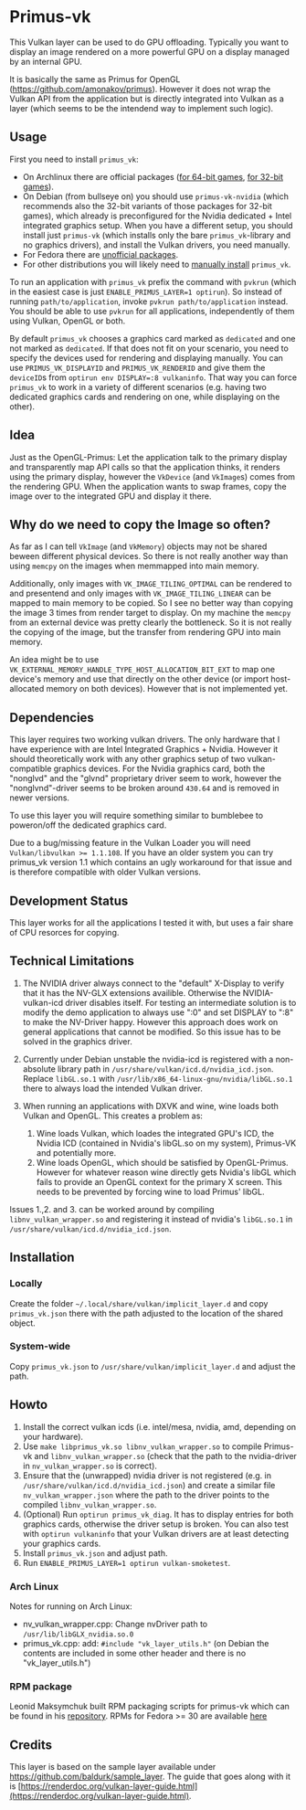 # Primus-vk

This Vulkan layer can be used to do GPU offloading. Typically you want to display an image rendered on a more powerful GPU on a display managed by an internal GPU.

It is basically the same as Primus for OpenGL (https://github.com/amonakov/primus). However it does not wrap the Vulkan API from the application but is directly integrated into Vulkan as a layer (which seems to be the intendend way to implement such logic).

## Usage

First you need to install `primus_vk`:
 * On Archlinux there are official packages ([for 64-bit games](https://www.archlinux.org/packages/community/x86_64/primus_vk/), [for 32-bit games](https://www.archlinux.org/packages/multilib/x86_64/lib32-primus_vk/)).
 * On Debian (from bullseye on) you should use `primus-vk-nvidia` (which recommends also the 32-bit variants of those packages for 32-bit games), which already is preconfigured for the Nvidia dedicated + Intel integrated graphics setup. When you have a different setup, you should install just `primus-vk` (which installs only the bare `primus_vk`-library and no graphics drivers), and install the Vulkan drivers, you need manually.
 * For Fedora there are [unofficial packages](https://copr.fedorainfracloud.org/coprs/yura/primus-vk/).
 * For other distributions you will likely need to [manually install](#installation) `primus_vk`.

To run an application with `primus_vk` prefix the command with `pvkrun` (which in the easiest case is just `ENABLE_PRIMUS_LAYER=1 optirun`). So instead of running `path/to/application`, invoke `pvkrun path/to/application` instead. You should be able to use `pvkrun` for all applications, independently of them using Vulkan, OpenGL or both.

By default `primus_vk` chooses a graphics card marked as `dedicated` and one not marked as `dedicated`.
If that does not fit on your scenario, you need to specify the devices used for rendering and displaying manually.
You can use `PRIMUS_VK_DISPLAYID` and `PRIMUS_VK_RENDERID` and give them the `deviceID`s from `optirun env DISPLAY=:8 vulkaninfo`.
That way you can force `primus_vk` to work in a variety of different scenarios (e.g. having two dedicated graphics cards and rendering on one, while displaying on the other).


## Idea

Just as the OpenGL-Primus: Let the application talk to the primary display and transparently map API calls so that the application thinks, it renders using the primary display, however the `VkDevice` (and `VkImage`s) comes from the rendering GPU.
When the application wants to swap frames, copy the image over to the integrated GPU and display it there.

## Why do we need to copy the Image so often?
As far as I can tell `VkImage` (and `VkMemory`) objects may not be shared beween different physical devices. So there is not really another way than using `memcpy` on the images when memmapped into main memory.

Additionally, only images with `VK_IMAGE_TILING_OPTIMAL` can be rendered to and presentend and only images with `VK_IMAGE_TILING_LINEAR` can be mapped to main memory to be copied. So I see no better way than copying the image 3 times from render target to display. On my machine the `memcpy` from an external device was pretty clearly the bottleneck. So it is not really the copying of the image, but the transfer from rendering GPU into main memory.

An idea might be to use `VK_EXTERNAL_MEMORY_HANDLE_TYPE_HOST_ALLOCATION_BIT_EXT` to map one device's memory and use that directly on the other device (or import host-allocated memory on both devices). However that is not implemented yet.

## Dependencies
This layer requires two working vulkan drivers. The only hardware that I have experience with are Intel Integrated Graphics + Nvidia. However it should theoretically work with any other graphics setup of two vulkan-compatible graphics devices. For the Nvidia graphics card, both the "nonglvd" and the "glvnd" proprietary driver seem to work, however the "nonglvnd"-driver seems to be broken around `430.64` and is removed in newer versions.

To use this layer you will require something similar to bumblebee to poweron/off the dedicated graphics card.

Due to a bug/missing feature in the Vulkan Loader you will need `Vulkan/libvulkan >= 1.1.108`. If you have an older system you can try primus_vk version 1.1 which contains an ugly workaround for that issue and is therefore compatible with older Vulkan versions.


## Development Status

This layer works for all the applications I tested it with, but uses a fair share of CPU resorces for copying.

## Technical Limitations

1. The NVIDIA driver always connect to the "default" X-Display to verify that it has the NV-GLX extensions availible. Otherwise the NVIDIA-vulkan-icd driver disables itself. For testing an intermediate solution is to modify the demo application to always use ":0" and set DISPLAY to ":8" to make the NV-Driver happy. However this approach does work on general applications that cannot be modified. So this issue has to be solved in the graphics driver.

2. Currently under Debian unstable the nvidia-icd is registered with a non-absolute library path in `/usr/share/vulkan/icd.d/nvidia_icd.json`. Replace `libGL.so.1` with `/usr/lib/x86_64-linux-gnu/nvidia/libGL.so.1` there to always load the intended Vulkan driver.

3. When running an applications with DXVK and wine, wine loads both Vulkan and OpenGL. This creates a problem as:
	1. Wine loads Vulkan, which loades the integrated GPU's ICD, the Nvidia ICD (contained in Nvidia's libGL.so on my system), Primus-VK and potentially more.
	2. Wine loads OpenGL, which should be satisfied by OpenGL-Primus. However for whatever reason wine directly gets Nvidia's libGL which fails to provide an OpenGL context for the primary X screen.
	This needs to be prevented by forcing wine to load Primus' libGL.

Issues 1.,2. and 3. can be worked around by compiling `libnv_vulkan_wrapper.so` and registering it instead of nvidia's `libGL.so.1` in `/usr/share/vulkan/icd.d/nvidia_icd.json`.

## Installation
### Locally
Create the folder `~/.local/share/vulkan/implicit_layer.d` and copy `primus_vk.json` there with the path adjusted to the location of the shared object.

### System-wide
Copy `primus_vk.json` to `/usr/share/vulkan/implicit_layer.d` and adjust the path.

## Howto
1. Install the correct vulkan icds (i.e. intel/mesa, nvidia, amd, depending on your hardware).
2. Use `make libprimus_vk.so libnv_vulkan_wrapper.so` to compile Primus-vk and `libnv_vulkan_wrapper.so` (check that the path to the nvidia-driver in `nv_vulkan_wrapper.so` is correct).
3. Ensure that the (unwrapped) nvidia driver is not registered (e.g. in `/usr/share/vulkan/icd.d/nvidia_icd.json`) and create a similar file `nv_vulkan_wrapper.json` where the path to the driver points to the compiled `libnv_vulkan_wrapper.so`.
4. (Optional) Run `optirun primus_vk_diag`. It has to display entries for both graphics cards, otherwise the driver setup is broken. You can also test with `optirun vulkaninfo` that your Vulkan drivers are at least detecting your graphics cards.
5. Install `primus_vk.json` and adjust path.
6. Run `ENABLE_PRIMUS_LAYER=1 optirun vulkan-smoketest`.

### Arch Linux

Notes for running on Arch Linux:

* nv_vulkan_wrapper.cpp: Change nvDriver path to `/usr/lib/libGLX_nvidia.so.0`
* primus_vk.cpp: add: `#include "vk_layer_utils.h"` (on Debian the contents are included in some other header and there is no "vk_layer_utils.h")

### RPM package

Leonid Maksymchuk built RPM packaging scripts for primus-vk which can be found in his [repository](https://github.com/leonmaxx/primus-vk-rpm). RPMs for Fedora >= 30 are available [here](https://copr.fedorainfracloud.org/coprs/yura/primus-vk/)

## Credits

This layer is based on the sample layer available under https://github.com/baldurk/sample_layer. The guide that goes along with it is [https://renderdoc.org/vulkan-layer-guide.html](https://renderdoc.org/vulkan-layer-guide.html).
